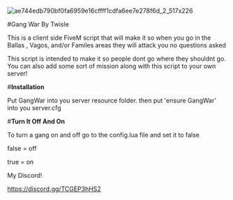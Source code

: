 ![ae744edb790bf0fa6959e16cffff1cdfa6ee7e278f6d_2_517x226](https://user-images.githubusercontent.com/102629991/165434468-84c27c95-b9d2-4828-aeb3-f9493bd684ff.png)


#Gang War By Twisle


This is a client side FiveM script that will make it so when you go in the Ballas , Vagos, and/or Familes areas they will attack you no questions asked

This script is intended to make it so people dont go where they shouldnt go. You can also add some sort of mission along with this script to your own server!

#**Installation**

Put GangWar into you server resource folder.
then put 'ensure GangWar' into you server.cfg 


#**Turn It Off And On**

To turn a gang on and off go to the config.lua file and set it to false

false = off

true = on

My Discord! 

https://discord.gg/TCGEP3hHS2
